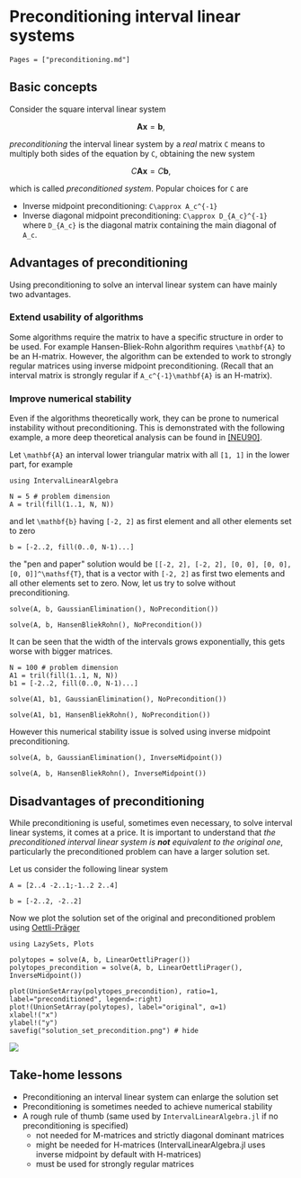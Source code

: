 # Preconditioning interval linear systems

```@contents
Pages = ["preconditioning.md"]
```

## Basic concepts

Consider the square interval linear system

```math
\mathbf{Ax}=\mathbf{b},
```

*preconditioning* the interval linear system by a *real* matrix ``C`` means to multiply both sides of the equation by ``C``, obtaining the new system

```math
C\mathbf{Ax}=C\mathbf{b},
```

which is called *preconditioned system*. Popular choices for ``C`` are

- Inverse midpoint preconditioning: ``C\approx A_c^{-1}``
- Inverse diagonal midpoint preconditioning: ``C\approx D_{A_c}^{-1}`` where ``D_{A_c}`` is the diagonal matrix containing the main diagonal of ``A_c``.


## Advantages of preconditioning

Using preconditioning to solve an interval linear system can have mainly two advantages.

### Extend usability of algorithms 

Some algorithms require the matrix to have a specific structure in order to be used. For example Hansen-Bliek-Rohn algorithm requires ``\mathbf{A}`` to be an H-matrix. However, the algorithm can be extended to work to strongly regular matrices using inverse midpoint preconditioning. (Recall that an interval matrix is strongly regular if ``A_c^{-1}\mathbf{A}`` is an H-matrix).

### Improve numerical stability

Even if the algorithms theoretically work, they can be prone to numerical instability without preconditioning. This is demonstrated with the following example, a more deep theoretical analysis can be found in [[NEU90]](@ref).

Let ``\mathbf{A}`` an interval lower triangular matrix with all ``[1, 1]`` in the lower part, for example

```@example precondition
using IntervalLinearAlgebra

N = 5 # problem dimension
A = tril(fill(1..1, N, N))
```

and let ``\mathbf{b}`` having ``[-2, 2]`` as first element and all other elements set to zero

```@example precondition
b = [-2..2, fill(0..0, N-1)...]
```

the "pen and paper" solution would be  ``[[-2, 2], [-2, 2], [0, 0], [0, 0], [0, 0]]^\mathsf{T}``, that is a vector with ``[-2, 2]`` as first two elements and all other elements set to zero. Now, let us try to solve without preconditioning.

```@example precondition
solve(A, b, GaussianElimination(), NoPrecondition())
```

```@example precondition
solve(A, b, HansenBliekRohn(), NoPrecondition())
```
It can be seen that the width of the intervals grows exponentially, this gets worse with bigger matrices.

```@example precondition
N = 100 # problem dimension
A1 = tril(fill(1..1, N, N))
b1 = [-2..2, fill(0..0, N-1)...]

solve(A1, b1, GaussianElimination(), NoPrecondition())
```

```@example precondition
solve(A1, b1, HansenBliekRohn(), NoPrecondition())
```

However this numerical stability issue is solved using inverse midpoint preconditioning.

```@example precondition
solve(A, b, GaussianElimination(), InverseMidpoint())
```

```@example precondition
solve(A, b, HansenBliekRohn(), InverseMidpoint())
```

## Disadvantages of preconditioning

While preconditioning is useful, sometimes even necessary, to solve interval linear systems, it comes at a price. It is important to understand that *the preconditioned interval linear system is **not** equivalent to the original one*, particularly the preconditioned problem can have a larger solution set.

Let us consider the following linear system

```@example precondition
A = [2..4 -2..1;-1..2 2..4]
```

```@example precondition
b = [-2..2, -2..2]
```

Now we plot the solution set of the original and preconditioned problem using [Oettli-Präger](solution_set.md)

```@example precondition
using LazySets, Plots

polytopes = solve(A, b, LinearOettliPrager())
polytopes_precondition = solve(A, b, LinearOettliPrager(), InverseMidpoint())

plot(UnionSetArray(polytopes_precondition), ratio=1, label="preconditioned", legend=:right)
plot!(UnionSetArray(polytopes), label="original", α=1)
xlabel!("x")
ylabel!("y")
savefig("solution_set_precondition.png") # hide
```
![](solution_set_precondition.png)

## Take-home lessons

- Preconditioning an interval linear system can enlarge the solution set
- Preconditioning is sometimes needed to achieve numerical stability
- A rough rule of thumb (same used by `IntervalLinearAlgebra.jl` if no preconditioning is specified)
  - not needed for M-matrices and strictly diagonal dominant matrices
  - might be needed for H-matrices (IntervalLinearAlgebra.jl uses inverse midpoint by default with H-matrices)
  - must be used for strongly regular matrices